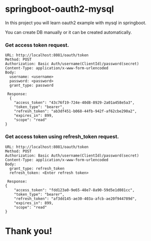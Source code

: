 # springboot-oauth2-mysql
In this project you will learn oauth2 example with mysql in springboot.

You can create DB manually or it can be created automatically.

### Get access token request.
```
URL: http://localhost:8081/oauth/token
Method: POST
Authorization: Basic Auth/username(ClientId)/password(secret)
Content-Type: application/x-www-form-urlencoded
Body:
  username: <username>
  password: <password>
  grant_type: password
  
 Response:
  {
    "access_token": "43c76f19-724e-40d8-8929-2a01a458e5a3",
    "token_type": "bearer",
    "refresh_token": "ab3df451-b068-44fb-942f-af62cbe290a2",
    "expires_in": 899,
    "scope": "read"
}
```


### Get access token using refresh_token request.
```
URL: http://localhost:8081/oauth/token
Method: POST
Authorization: Basic Auth/username(ClientId)/password(secret)
Content-Type: application/x-www-form-urlencoded
Body:
  grant_type: refresh_token
  refresh_token: <Enter refresh token>
  
 Response:
{
    "access_token": "fdd123a0-9e65-48e7-8a90-59d5e1d081cc",
    "token_type": "bearer",
    "refresh_token": "af3dd145-ae30-403a-afcb-ae20f944789d",
    "expires_in": 899,
    "scope": "read"
}
```

# Thank you!
